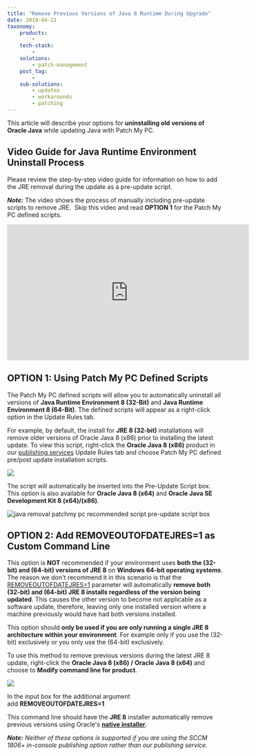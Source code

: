 ```yaml
---
title: "Remove Previous Versions of Java 8 Runtime During Upgrade"
date: 2019-04-21
taxonomy:
    products:
        - 
    tech-stack:
        - 
    solutions:
        - patch-management
    post_tag:
        - 
    sub-solutions:
        - updates
        - workarounds
        - patching
---
```


This article will describe your options for **uninstalling old versions of Oracle Java** while updating Java with Patch My PC.

## Video Guide for Java Runtime Environment Uninstall Process

Please review the step-by-step video guide for information on how to add the JRE removal during the update as a pre-update script.

_**Note:**_ The video shows the process of manually including pre-update scripts to remove JRE.  Skip this video and read **OPTION 1** for the Patch My PC defined scripts.

<iframe src="https://www.youtube.com/embed/ywOGLlJMpx0" width="560" height="315" frameborder="0" allowfullscreen="allowfullscreen" data-cookieconsent="ignore"></iframe>

## OPTION 1: Using Patch My PC Defined Scripts

The Patch My PC defined scripts will allow you to automatically uninstall all versions of **Java Runtime Environment 8 (32-Bit)** and **Java Runtime Environment 8 (64-Bit)**. The defined scripts will appear as a right-click option in the Update Rules tab.

For example, by default, the install for **JRE 8 (32-bit)** installations will remove older versions of Oracle Java 8 (x86) prior to installing the latest update. To view this script, right-click the **Oracle Java 8 (x86)** product in our [publishing services](https://patchmypc.com/publishing-service-setup-documentation) Update Rules tab and choose Patch My PC defined pre/post update installation scripts.

![](/_images/java-uninstall-patchmypc-definied-script-3.png)

The script will automatically be inserted into the Pre-Update Script box.  This option is also available for **Oracle Java 8 (x64)** and **Oracle Java SE Development Kit 8 (x64)/(x86)**.

![java removal patchmy pc recommended script pre-update script box](/_images/java-patchmypc-recommended-script.png "java removal patchmy pc recommended script pre-update script box")

## OPTION 2: Add REMOVEOUTOFDATEJRES=1 as Custom Command Line

This option is **NOT** recommended if your environment uses **both the (32-bit) and (64-bit) versions of JRE 8** on **Windows 64-bit operating systems**. The reason we don't recommend it in this scenario is that the [REMOVEOUTOFDATEJRES=1](https://docs.oracle.com/javase/8/docs/technotes/guides/install/config.html#table_config_file_options) parameter will automatically **remove both (32-bit) and (64-bit) JRE 8 installs regardless of the version being updated**. This causes the other version to become not applicable as a software update, therefore, leaving only one installed version where a machine previously would have had both versions installed.

This option should **only be used if you are only running a single JRE 8 architecture within your environment**. For example only if you use the (32-bit) exclusively or you only use the (64-bit) exclusively.

To use this method to remove previous versions during the latest JRE 8 update, right-click the **Oracle Java 8 (x86) /** **Oracle Java 8 (x64)** and choose to **Modify command line for product**.

![](/_images/modify-jre8-command-line.png)

In the input box for the additional argument add **REMOVEOUTOFDATEJRES=1**

This command line should have the **JRE 8** installer automatically remove previous versions using Oracle's **[native installer](https://docs.oracle.com/javacomponents/msi-jre8/install-guide/use-installer-configuration-file-install-jre.htm#JSMSI-GUID-1430E70F-0E4F-4A8B-B058-21D5901BB715)**.

_**Note:** Neither of these options is supported if you are using the SCCM 1806+ in-console publishing option rather than our publishing service._